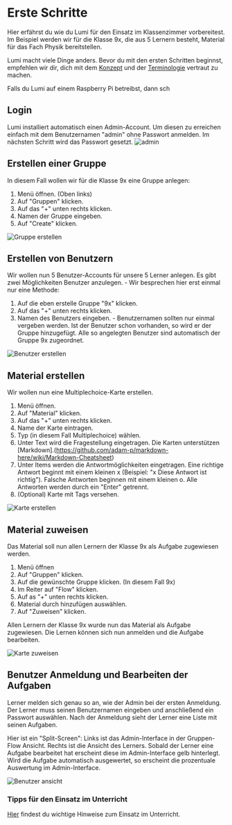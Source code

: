 # Erste Schritte

Hier erfährst du wie du Lumi für den Einsatz im Klassenzimmer vorbereitest. Im Beispiel werden wir für die Klasse 9x, die aus 5 Lernern besteht, Material für das Fach Physik bereitstellen.

Lumi macht viele Dinge anders. Bevor du mit den ersten Schritten beginnst, empfehlen wir dir, dich mit dem [Konzept](./konzept.md) und der [Terminologie](./terminologie.md) vertraut zu machen.

Falls du Lumi auf einem Raspberry Pi betreibst, dann sch

## Login

Lumi installiert automatisch einen Admin-Account. Um diesen zu erreichen einfach mit dem Benutzernamen "admin" ohne Passwort anmelden. Im nächsten Schritt wird das Passwort gesetzt.
![admin](img/lumi_setup.gif)

## Erstellen einer Gruppe

In diesem Fall wollen wir für die Klasse 9x eine Gruppe anlegen:

1. Menü öffnen. (Oben links)
2. Auf "Gruppen" klicken.
3. Auf das "+" unten rechts klicken.
4. Namen der Gruppe eingeben.
5. Auf "Create" klicken.

![Gruppe erstellen](img/create_group.gif)

## Erstellen von Benutzern

Wir wollen nun 5 Benutzer-Accounts für unsere 5 Lerner anlegen. Es gibt zwei Möglichkeiten Benutzer anzulegen. - Wir besprechen hier erst einmal nur eine Methode:

1. Auf die eben erstelle Gruppe "9x" klicken.
2. Auf das "+" unten rechts klicken.
3. Namen des Benutzers eingeben. - Benutzernamen sollten nur einmal vergeben werden. Ist der Benutzer schon vorhanden, so wird er der Gruppe hinzugefügt. Alle so angelegten Benutzer sind automatisch der Gruppe 9x zugeordnet.

![Benutzer erstellen](img/create_group_user.gif)

## Material erstellen

Wir wollen nun eine Multiplechoice-Karte erstellen.

1. Menü öffnen.
2. Auf "Material" klicken.
3. Auf das "+" unten rechts klicken.
4. Name der Karte eintragen.
5. Typ (in diesem Fall Multiplechoice) wählen.
6. Unter Text wird die Fragestellung eingetragen. Die Karten unterstützen [Markdown].(https://github.com/adam-p/markdown-here/wiki/Markdown-Cheatsheet)
7. Unter Items werden die Antwortmöglichkeiten eingetragen. Eine richtige Antwort beginnt mit einem kleinen x (Beispiel: "x Diese Antwort ist richtig"). Falsche Antworten beginnen mit einem kleinen o. Alle Antworten werden durch ein "Enter" getrennt.
8. (Optional) Karte mit Tags versehen.

![Karte erstellen](img/create_card2.gif)

## Material zuweisen

Das Material soll nun allen Lernern der Klasse 9x als Aufgabe zugewiesen werden.

1. Menü öffnen
2. Auf "Gruppen" klicken.
3. Auf die gewünschte Gruppe klicken. (In diesem Fall 9x)
4. Im Reiter auf "Flow" klicken.
5. Auf as "+" unten rechts klicken.
6. Material durch hinzufügen auswählen.
7. Auf "Zuweisen" klicken.

Allen Lernern der Klasse 9x wurde nun das Material als Aufgabe zugewiesen.
Die Lernen können sich nun anmelden und die Aufgabe bearbeiten.

![Karte zuweisen](img/assign_card.gif)

## Benutzer Anmeldung und Bearbeiten der Aufgaben

Lerner melden sich genau so an, wie der Admin bei der ersten Anmeldung. Der Lerner muss seinen Benutzernamen eingeben und anschließend ein Passwort auswählen.
Nach der Anmeldung sieht der Lerner eine Liste mit seinen Aufgaben.

Hier ist ein "Split-Screen": Links ist das Admin-Interface in der Gruppen-Flow Ansicht. Rechts ist die Ansicht des Lerners. Sobald der Lerner eine Aufgabe bearbeitet hat erscheint diese im Admin-Interface gelb hinterlegt. Wird die Aufgabe automatisch ausgewertet, so erscheint die prozentuale Auswertung im Admin-Interface.

![Benutzer ansicht](img/user_login.gif)

### Tipps für den Einsatz im Unterricht

[Hier](tipps) findest du wichtige Hinweise zum Einsatz im Unterricht.
